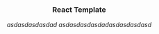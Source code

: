 <h3 align="center">React Template</h3>

<div align="center">
    <i>asdasdasdasdad</i>
    <i>asdasdasdasdadasdasdasdasd</i>
</div>